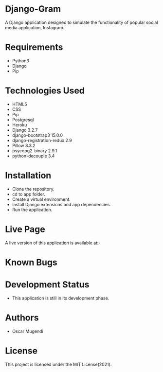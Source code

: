 # Django-Gram
A Django application designed to simulate the functionality of popular social media application, Instagram.

# Requirements
- Python3
- Django
- Pip

# Technologies Used
- HTML5
- CSS
- Pip
- Postgresql
- Heroku
- Django 3.2.7
- django-bootstrap3 15.0.0
- django-registration-redux 2.9
- Pillow 8.3.2
- psycopg2-binary 2.9.1
- python-decouple 3.4

# Installation
- Clone the repository.
- cd to app folder.
- Create a virtual environment.
- Install Django extensions and app dependencies.
- Run the application.

# Live Page
A live version of this application is available at:-

# Known Bugs

# Development Status
- This application is still in its development phase.

# Authors
- Oscar Mugendi

# License
This project is licensed under the MIT License(2021).
